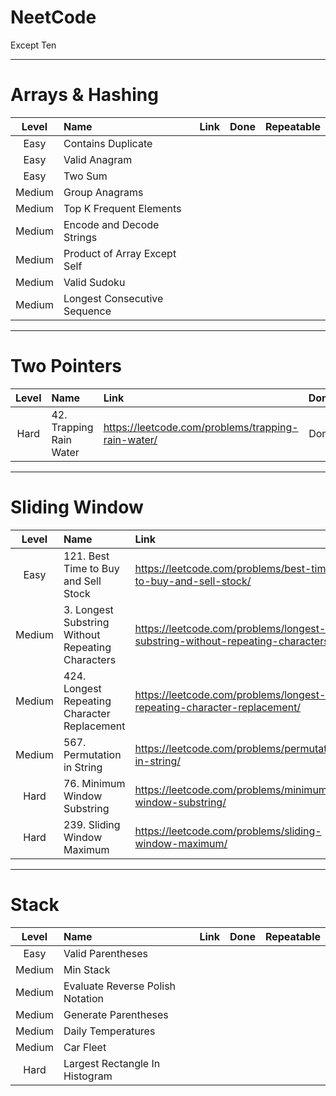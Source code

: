 # NeetCode

Except Ten

---

# Arrays & Hashing

| Level  | Name                         | Link | Done | Repeatable |
|:------:|:-----------------------------|:-----|:----:|:----------:|
|  Easy  | Contains Duplicate           |      |      |            |
|  Easy  | Valid Anagram                |      |      |            |
|  Easy  | Two Sum                      |      |      |            |
| Medium | Group Anagrams               |      |      |            |
| Medium | Top K Frequent Elements      |      |      |            |
| Medium | Encode and Decode Strings    |      |      |            |
| Medium | Product of Array Except Self |      |      |            |
| Medium | Valid Sudoku                 |      |      |            |
| Medium | Longest Consecutive Sequence |      |      |            |

---

# Two Pointers

| Level | Name                    | Link                                               | Done | Repeatable |
|:-----:|:------------------------|:---------------------------------------------------|:----:|:----------:|
| Hard  | 42. Trapping Rain Water | https://leetcode.com/problems/trapping-rain-water/ | Done |    ***     |

---

# Sliding Window

| Level  | Name                                              | Link                                                                          | Done | Repeatable |
|:------:|:--------------------------------------------------|:------------------------------------------------------------------------------|:----:|:----------:|
|  Easy  | 121. Best Time to Buy and Sell Stock              | https://leetcode.com/problems/best-time-to-buy-and-sell-stock/                | Done |            |
| Medium | 3. Longest Substring Without Repeating Characters | https://leetcode.com/problems/longest-substring-without-repeating-characters/ | Done |            |
| Medium | 424. Longest Repeating Character Replacement      | https://leetcode.com/problems/longest-repeating-character-replacement/        |      |            |
| Medium | 567. Permutation in String                        | https://leetcode.com/problems/permutation-in-string/                          | Done |            |
|  Hard  | 76. Minimum Window Substring                      | https://leetcode.com/problems/minimum-window-substring/                       | Done |            |
|  Hard  | 239. Sliding Window Maximum                       | https://leetcode.com/problems/sliding-window-maximum/                         |      |            |

---

# Stack

| Level  | Name                             | Link | Done | Repeatable |
|:------:|:---------------------------------|:-----|:----:|:----------:|
|  Easy  | Valid Parentheses                |      |      |            |
| Medium | Min Stack                        |      |      |            |
| Medium | Evaluate Reverse Polish Notation |      |      |            |
| Medium | Generate Parentheses             |      |      |            |
| Medium | Daily Temperatures               |      |      |            |
| Medium | Car Fleet                        |      |      |            |
|  Hard  | Largest Rectangle In Histogram   |      |      |            |
